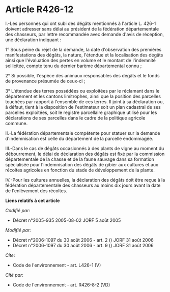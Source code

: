 # Article R426-12

I.-Les personnes qui ont subi des dégâts mentionnés à l'article L. 426-1 doivent adresser sans délai au président de la
fédération départementale des chasseurs, par lettre recommandée avec demande d'avis de réception, une déclaration
indiquant : 

1° Sous peine du rejet de la demande, la date d'observation des premières manifestations des dégâts, la nature, l'étendue et
la localisation des dégâts ainsi que l'évaluation des pertes en volume et le montant de l'indemnité sollicitée, compte tenu
du dernier barème départemental connu ; 

2° Si possible, l'espèce des animaux responsables des dégâts et le fonds de provenance présumée de ceux-ci ; 

3° L'étendue des terres possédées ou exploitées par le réclamant dans le département et les cantons limitrophes, ainsi que la
position des parcelles touchées par rapport à l'ensemble de ces terres. Il joint à sa déclaration ou, à défaut, tient à la
disposition de l'estimateur soit un plan cadastral de ses parcelles exploitées, soit le registre parcellaire graphique
utilisé pour les déclarations de ses parcelles dans le cadre de la politique agricole commune. 

II.-La fédération départementale compétente pour statuer sur la demande d'indemnisation est celle du département de la
parcelle endommagée. 

III.-Dans le cas de dégâts occasionnés à des plants de vigne au moment du débourrement, le délai de déclaration des dégâts
est fixé par la commission départementale de la chasse et de la faune sauvage dans sa formation spécialisée pour
l'indemnisation des dégâts de gibier aux cultures et aux récoltes agricoles en fonction du stade de développement de la
plante. 

IV.-Pour les cultures annuelles, la déclaration des dégâts doit être reçue à la fédération départementale des chasseurs au
moins dix jours avant la date de l'enlèvement des récoltes.

**Liens relatifs à cet article**

_Codifié par_:

  - Décret n°2005-935 2005-08-02 JORF 5 août 2005

_Modifié par_:

  - Décret n°2006-1097 du 30 août 2006 - art. 2 () JORF 31 août 2006
  - Décret n°2006-1097 du 30 août 2006 - art. 9 () JORF 31 août 2006

_Cite_:

  - Code de l'environnement - art. L426-1 (V)

_Cité par_:

  - Code de l'environnement - art. R426-8-2 (VD)
